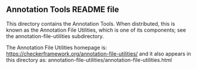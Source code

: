 Annotation Tools README file
----------------------------

This directory contains the Annotation Tools.
When distributed, this is known as the Annotation File Utilities, which is
one of its components; see the annotation-file-utilities subdirectory.

The Annotation File Utilities homepage is:
  https://checkerframework.org/annotation-file-utilities/
and it also appears in this directory as:
  annotation-file-utilities/annotation-file-utilities.html
